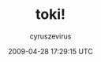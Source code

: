 ---
title: 'toki!'
posts: 14
hash: '5kfWA4bA'
author: 'cyruszevirus'
date: 2009-04-28 17:29:15 UTC
sources:
  - https://tokipona.yahoogroups.narkive.com/5kfWA4bA
---
